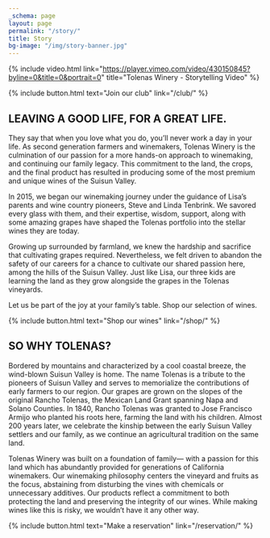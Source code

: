 ```yaml
---
_schema: page
layout: page
permalink: "/story/"
title: Story
bg-image: "/img/story-banner.jpg"
---
```

{% include video.html link="https://player.vimeo.com/video/430150845?byline=0&title=0&portrait=0" title="Tolenas Winery - Storytelling Video" %}

{% include button.html text="Join our club" link="/club/" %}

## LEAVING A GOOD LIFE, FOR A GREAT LIFE.

They say that when you love what you do, you’ll never work a day in your life. As second generation farmers and winemakers, Tolenas Winery is the culmination of our passion for a more hands-on approach to winemaking, and continuing our family legacy. This commitment to the land, the crops, and the final product has resulted in producing some of the most premium and unique wines of the Suisun Valley.

In 2015, we began our winemaking journey under the guidance of Lisa’s parents and wine country pioneers, Steve and Linda Tenbrink. We savored every glass with them, and their expertise, wisdom, support, along with some amazing grapes have shaped the Tolenas portfolio into the stellar wines they are today.

Growing up surrounded by farmland, we knew the hardship and sacrifice that cultivating grapes required. Nevertheless, we felt driven to abandon the safety of our careers for a chance to cultivate our shared passion here, among the hills of the Suisun Valley. Just like Lisa, our three kids are learning the land as they grow alongside the grapes in the Tolenas vineyards.

Let us be part of the joy at your family’s table. Shop our selection of wines.

{% include button.html text="Shop our wines" link="/shop/" %}

## SO WHY TOLENAS?

Bordered by mountains and characterized by a cool coastal breeze, the wind-blown Suisun Valley is home. The name Tolenas is a tribute to the pioneers of Suisun Valley and serves to memorialize the contributions of early farmers to our region. Our grapes are grown on the slopes of the original Rancho Tolenas, the Mexican Land Grant spanning Napa and Solano Counties. In 1840, Rancho Tolenas was granted to Jose Francisco Armijo who planted his roots here, farming the land with his children. Almost 200 years later, we celebrate the kinship between the early Suisun Valley settlers and our family, as we continue an agricultural tradition on the same land.

Tolenas Winery was built on a foundation of family— with a passion for this land which has abundantly provided for generations of California winemakers. Our winemaking philosophy centers the vineyard and fruits as the focus, abstaining from disturbing the vines with chemicals or unnecessary additives. Our products reflect a commitment to both protecting the land and preserving the integrity of our wines. While making wines like this is risky, we wouldn’t have it any other way.

{% include button.html text="Make a reservation" link="/reservation/" %}